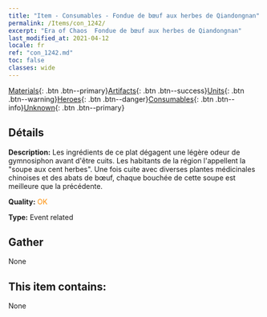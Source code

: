```yaml
---
title: "Item - Consumables - Fondue de bœuf aux herbes de Qiandongnan"
permalink: /Items/con_1242/
excerpt: "Era of Chaos  Fondue de bœuf aux herbes de Qiandongnan"
last_modified_at: 2021-04-12
locale: fr
ref: "con_1242.md"
toc: false
classes: wide
---
```

 [Materials](/fr/Items/){: .btn .btn--primary}[Artifacts](/fr/Items/Artifacts/){: .btn .btn--success}[Units](/fr/Items/Units/){: .btn .btn--warning}[Heroes](/fr/Items/Heroes/){: .btn .btn--danger}[Consumables](/fr/Items/Consumables/){: .btn .btn--info}[Unknown](/fr/Items/Unknown/){: .btn .btn--primary}

## Détails
 **Description:** Les ingrédients de ce plat dégagent une légère odeur de gymnosiphon avant d'être cuits. Les habitants de la région l'appellent la \"soupe aux cent herbes\". Une fois cuite avec diverses plantes médicinales chinoises et des abats de bœuf, chaque bouchée de cette soupe est meilleure que la précédente.

 **Quality:** <span style="color: #FF8C00">OK</span>

 **Type:** Event related

## Gather

  None

## This item contains:

  None


